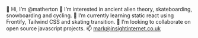 👋 Hi, I’m @matherton
👀 I’m interested in ancient alien theory, skateboarding, snowboarding and cycling. 
🌱 I’m currently learning static react using Frontify, Tailwind CSS and skating transition.
💞️ I’m looking to collaborate on open source javascript projects.
📫 mark@insightinternet.co.uk

<!---
matherton/matherton is a ✨ special ✨ repository because its `README.md` (this file) appears on your GitHub profile.
You can click the Preview link to take a look at your changes.
--->
